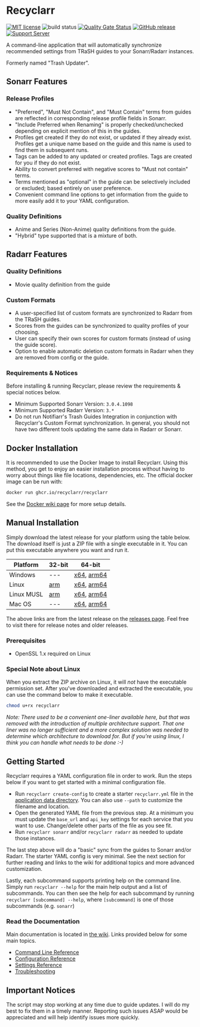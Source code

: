 # Recyclarr

[![MIT license](https://img.shields.io/badge/License-MIT-blue.svg)](https://github.com/recyclarr/recyclarr/blob/master/LICENSE)
![build status](https://github.com/recyclarr/recyclarr/actions/workflows/build.yml/badge.svg?branch=master)
[![Quality Gate Status](https://sonarcloud.io/api/project_badges/measure?project=recyclarr_recyclarr&metric=alert_status)](https://sonarcloud.io/summary/new_code?id=recyclarr_recyclarr)
[![GitHub release](https://img.shields.io/github/release/recyclarr/recyclarr.svg)](https://github.com/recyclarr/recyclarr/releases/)
[![Support Server](https://img.shields.io/discord/492590071455940612.svg?color=7289da&label=TRaSH-Guides&logo=discord&style=flat-square)](https://discord.com/invite/Vau8dZ3)

A command-line application that will automatically synchronize recommended settings from TRaSH
guides to your Sonarr/Radarr instances.

Formerly named "Trash Updater".

## Sonarr Features

### Release Profiles

- "Preferred", "Must Not Contain", and "Must Contain" terms from guides are reflected in
  corresponding release profile fields in Sonarr.
- "Include Preferred when Renaming" is properly checked/unchecked depending on explicit mention of
  this in the guides.
- Profiles get created if they do not exist, or updated if they already exist. Profiles get a unique
  name based on the guide and this name is used to find them in subsequent runs.
- Tags can be added to any updated or created profiles. Tags are created for you if they do not
  exist.
- Ability to convert preferred with negative scores to "Must not contain" terms.
- Terms mentioned as "optional" in the guide can be selectively included or excluded; based entirely
  on user preference.
- Convenient command line options to get information from the guide to more easily add it to your
  YAML configuration.

### Quality Definitions

- Anime and Series (Non-Anime) quality definitions from the guide.
- "Hybrid" type supported that is a mixture of both.

## Radarr Features

### Quality Definitions

- Movie quality definition from the guide

### Custom Formats

- A user-specified list of custom formats are synchronized to Radarr from the TRaSH guides.
- Scores from the guides can be synchronized to quality profiles of your choosing.
- User can specify their own scores for custom formats (instead of using the guide score).
- Option to enable automatic deletion custom formats in Radarr when they are removed from config or
  the guide.

### Requirements & Notices

Before installing & running Recyclarr, please review the requirements & special notices below.

- Minimum Supported Sonarr Version: `3.0.4.1098`
- Minimum Supported Radarr Version: `3.*`
- Do not run Notifiarr's Trash Guides Integration in conjunction with Recyclarr's Custom Format
  synchronization. In general, you should not have two different tools updating the same data in
  Radarr or Sonarr.

## Docker Installation

It is recommended to use the Docker Image to install Recyclarr. Using this method, you get to enjoy
an easier installation process without having to worry about things like file locations,
dependencies, etc. The official docker image can be run with:

```sh
docker run ghcr.io/recyclarr/recyclarr
```

See the [Docker wiki page][docker] for more setup details.

[docker]: https://github.com/recyclarr/recyclarr/wiki/Docker

## Manual Installation

Simply download the latest release for your platform using the table below. The download itself is
just a ZIP file with a single executable in it. You can put this executable anywhere you want and
run it.

| Platform   | 32-bit           | 64-bit                                 |
| ---------- | ---------------- | -------------------------------------- |
| Windows    | ---              | [x64][win-x64], [arm64][win-arm64]     |
| Linux      | [arm][linux-arm] | [x64][linux-x64], [arm64][linux-arm64] |
| Linux MUSL | [arm][musl-arm]  | [x64][musl-x64], [arm64][musl-arm64]   |
| Mac OS     | ---              | [x64][osx-x64], [arm64][osx-arm64]     |

[win-x64]: https://github.com/recyclarr/recyclarr/releases/latest/download/recyclarr-win-x64.zip
[win-arm64]: https://github.com/recyclarr/recyclarr/releases/latest/download/recyclarr-win-arm64.zip
[linux-x64]: https://github.com/recyclarr/recyclarr/releases/latest/download/recyclarr-linux-x64.zip
[linux-arm64]: https://github.com/recyclarr/recyclarr/releases/latest/download/recyclarr-linux-arm64.zip
[linux-arm]: https://github.com/recyclarr/recyclarr/releases/latest/download/recyclarr-linux-arm.zip
[musl-x64]: https://github.com/recyclarr/recyclarr/releases/latest/download/recyclarr-linux-musl-x64.zip
[musl-arm64]: https://github.com/recyclarr/recyclarr/releases/latest/download/recyclarr-linux-musl-arm64.zip
[musl-arm]: https://github.com/recyclarr/recyclarr/releases/latest/download/recyclarr-linux-musl-arm.zip
[osx-x64]: https://github.com/recyclarr/recyclarr/releases/latest/download/recyclarr-osx-x64.zip
[osx-arm64]: https://github.com/recyclarr/recyclarr/releases/latest/download/recyclarr-osx-arm64.zip

The above links are from the latest release on the [releases page][rp]. Feel free to visit there for
release notes and older releases.

[rp]: https://github.com/recyclarr/recyclarr/releases

### Prerequisites

- OpenSSL 1.x required on Linux

### Special Note about Linux

When you extract the ZIP archive on Linux, it will *not* have the executable permission set. After
you've downloaded and extracted the executable, you can use the command below to make it executable.

```bash
chmod u+rx recyclarr
```

*Note: There used to be a convenient one-liner available here, but that was removed with the
introduction of multiple architecture support. That one liner was no longer sufficient and a more
complex solution was needed to determine which architecture to download for. But if you're using
linux, I think you can handle what needs to be done :-)*

## Getting Started

Recyclarr requires a YAML configuration file in order to work. Run the steps below if you want to
get started with a minimal configuration file.

- Run `recyclarr create-config` to create a starter `recyclarr.yml` file in the [application data
  directory][appdata]. You can also use `--path` to customize the filename and location.
- Open the generated YAML file from the previous step. At a minimum you must update the `base_url`
  and `api_key` settings for each service that you want to use. Change/delete other parts of the
  file as you see fit.
- Run `recyclarr sonarr` and/or `recyclarr radarr` as needed to update those instances.

The last step above will do a "basic" sync from the guides to Sonarr and/or Radarr. The starter YAML
config is very minimal. See the next section for further reading and links to the wiki for
additional topics and more advanced customization.

Lastly, each subcommand supports printing help on the command line. Simply run `recyclarr --help`
for the main help output and a list of subcommands. You can then see the help for each subcommand by
running `recyclarr [subcommand] --help`, where `[subcommand]` is one of those subcommands (e.g.
`sonarr`)

[appdata]: https://github.com/recyclarr/recyclarr/wiki/File-Structure

### Read the Documentation

Main documentation is located in [the wiki](https://github.com/recyclarr/recyclarr/wiki). Links
provided below for some main topics.

- [Command Line Reference](../../wiki/Command-Line-Reference)
- [Configuration Reference](../../wiki/Configuration-Reference)
- [Settings Reference](../../wiki/Settings-Reference)
- [Troubleshooting](../../wiki/Troubleshooting)

## Important Notices

The script may stop working at any time due to guide updates. I will do my best to fix them in a
timely manner. Reporting such issues ASAP would be appreciated and will help identify issues more
quickly.
